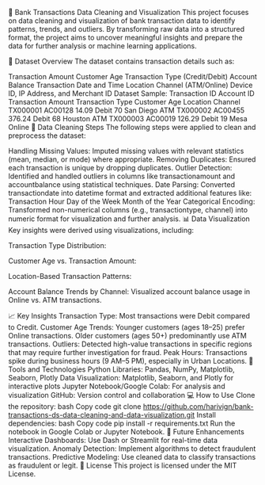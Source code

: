 🏦 Bank Transactions Data Cleaning and Visualization
This project focuses on data cleaning and visualization of bank transaction data to identify patterns, trends, and outliers. By transforming raw data into a structured format, the project aims to uncover meaningful insights and prepare the data for further analysis or machine learning applications.

📁 Dataset Overview
The dataset contains transaction details such as:

Transaction Amount
Customer Age
Transaction Type (Credit/Debit)
Account Balance
Transaction Date and Time
Location
Channel (ATM/Online)
Device ID, IP Address, and Merchant ID
Dataset Sample:
Transaction ID	Account ID	Transaction Amount	Transaction Type	Customer Age	Location	Channel
TX000001	AC00128	14.09	Debit	70	San Diego	ATM
TX000002	AC00455	376.24	Debit	68	Houston	ATM
TX000003	AC00019	126.29	Debit	19	Mesa	Online
🧹 Data Cleaning Steps
The following steps were applied to clean and preprocess the dataset:

Handling Missing Values: Imputed missing values with relevant statistics (mean, median, or mode) where appropriate.
Removing Duplicates: Ensured each transaction is unique by dropping duplicates.
Outlier Detection: Identified and handled outliers in columns like transactionamount and accountbalance using statistical techniques.
Date Parsing: Converted transactiondate into datetime format and extracted additional features like:
Transaction Hour
Day of the Week
Month of the Year
Categorical Encoding: Transformed non-numerical columns (e.g., transactiontype, channel) into numeric format for visualization and further analysis.
📊 Data Visualization
Key insights were derived using visualizations, including:

Transaction Type Distribution:

Customer Age vs. Transaction Amount:

Location-Based Transaction Patterns:

Account Balance Trends by Channel: Visualized account balance usage in Online vs. ATM transactions.

📈 Key Insights
Transaction Type: Most transactions were Debit compared to Credit.
Customer Age Trends:
Younger customers (ages 18–25) prefer Online transactions.
Older customers (ages 50+) predominantly use ATM transactions.
Outliers: Detected high-value transactions in specific regions that may require further investigation for fraud.
Peak Hours: Transactions spike during business hours (9 AM–5 PM), especially in Urban Locations.
🚀 Tools and Technologies
Python Libraries: Pandas, NumPy, Matplotlib, Seaborn, Plotly
Data Visualization: Matplotlib, Seaborn, and Plotly for interactive plots
Jupyter Notebook/Google Colab: For analysis and visualization
GitHub: Version control and collaboration
💻 How to Use
Clone the repository:
bash
Copy code
git clone https://github.com/harivign/bank-transactions-ds-data-cleaning-and-data-visualization.git
Install dependencies:
bash
Copy code
pip install -r requirements.txt
Run the notebook in Google Colab or Jupyter Notebook.
🔮 Future Enhancements
Interactive Dashboards: Use Dash or Streamlit for real-time data visualization.
Anomaly Detection: Implement algorithms to detect fraudulent transactions.
Predictive Modeling: Use cleaned data to classify transactions as fraudulent or legit.
📜 License
This project is licensed under the MIT License.

